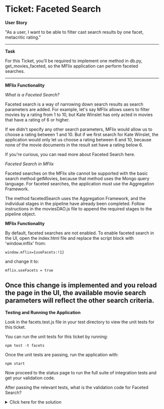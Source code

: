 # Ticket: Faceted Search

**User Story**

"As a user, I want to be able to filter cast search results by one facet, metacritic rating."

---

**Task**

For this Ticket, you'll be required to implement one method in db.py, get_movies_faceted, so the MFlix application can perform faceted searches.

---

**MFlix Functionality**

*What is a Faceted Search?*

Faceted search is a way of narrowing down search results as search parameters are added. For example, let's say MFlix allows users to filter movies by a rating from 1 to 10, but Kate Winslet has only acted in movies that have a rating of 6 or higher.

If we didn't specify any other search parameters, MFlix would allow us to choose a rating between 1 and 10. But if we first search for Kate Winslet, the application would only let us choose a rating between 6 and 10, because none of the movie documents in the result set have a rating below 6.

If you're curious, you can read more about Faceted Search here.

*Faceted Search in MFlix*

Faceted searches on the MFlix site cannot be supported with the basic search method getMovies, because that method uses the Mongo query language. For faceted searches, the application must use the Aggregation Framework.

The method facetedSearch uses the Aggregation Framework, and the individual stages in the pipeline have already been completed. Follow instructions in the moviesDAO.js file to append the required stages to the pipeline object.

**MFlix Functionality**

By default, faceted searches are not enabled. To enable faceted search in the UI, open the index.html file and replace the script block with 'window.mflix' from:

```
window.mflix={useFacets:!1}
```

and change it to:

```
mflix.useFacets = true
```

Once this change is implemented and you reload the page in the UI, the available movie search parameters will reflect the other search criteria.
---

**Testing and Running the Application**

Look in the facets.test.js file in your test directory to view the unit tests for this ticket.

You can run the unit tests for this ticket by running:

```
npm test -t facets
```
Once the unit tests are passing, run the application with:

```
npm start
```

Now proceed to the status page to run the full suite of integration tests and get your validation code.

After passing the relevant tests, what is the validation code for Faceted Search?

<details>
  <summary>Click here for the solution</summary>
    ANswer: 5aa7d3948adcc3fb770f06fb
</details>


